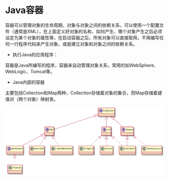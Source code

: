 # Java容器

容器可以管理对象的生命周期、对象与对象之间的依赖关系，可以使用一个配置文件（通常是XML），在上面定义好对象的名称、如何产生、哪个对象产生之后必须设定为某个对象的属性等，在启动容器之后，所有对象可以直接取用，不用编写任何一行程序代码来产生对象，或是建立对象和对象之间的依赖关系。

- 执行Java的应用程序：

容器是Java所编写的程序，容器来自动管理对象关系，常用的如WebSphere、WebLogic、Tomcat等。

- Java内部的容器

主要包括Collection和Map两种，Collection存储着对象的集合，而Map存储着键值对（两个对象）映射表。

![title](https://raw.githubusercontent.com/XQLong/Logging/master/img/2019/08/03/1564804991136-1564804991152.png)